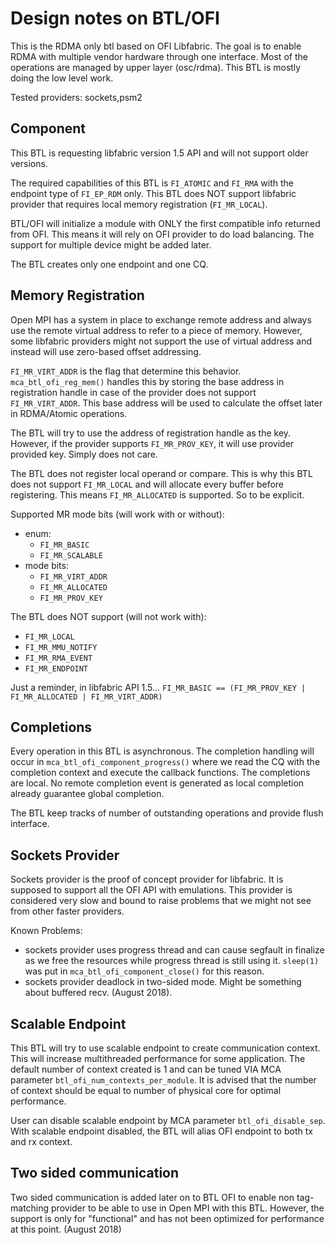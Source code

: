 # Design notes on BTL/OFI

This is the RDMA only btl based on OFI Libfabric. The goal is to
enable RDMA with multiple vendor hardware through one interface. Most
of the operations are managed by upper layer (osc/rdma). This BTL is
mostly doing the low level work.

Tested providers: sockets,psm2

## Component

This BTL is requesting libfabric version 1.5 API and will not support
older versions.

The required capabilities of this BTL is `FI_ATOMIC` and `FI_RMA` with
the endpoint type of `FI_EP_RDM` only. This BTL does NOT support
libfabric provider that requires local memory registration
(`FI_MR_LOCAL`).

BTL/OFI will initialize a module with ONLY the first compatible info
returned from OFI.  This means it will rely on OFI provider to do load
balancing. The support for multiple device might be added later.

The BTL creates only one endpoint and one CQ.

## Memory Registration

Open MPI has a system in place to exchange remote address and always
use the remote virtual address to refer to a piece of memory. However,
some libfabric providers might not support the use of virtual address
and instead will use zero-based offset addressing.

`FI_MR_VIRT_ADDR` is the flag that determine this
behavior. `mca_btl_ofi_reg_mem()` handles this by storing the base
address in registration handle in case of the provider does not
support `FI_MR_VIRT_ADDR`. This base address will be used to calculate
the offset later in RDMA/Atomic operations.

The BTL will try to use the address of registration handle as the
key. However, if the provider supports `FI_MR_PROV_KEY`, it will use
provider provided key. Simply does not care.

The BTL does not register local operand or compare. This is why this
BTL does not support `FI_MR_LOCAL` and will allocate every buffer
before registering. This means `FI_MR_ALLOCATED` is supported. So to
be explicit.

Supported MR mode bits (will work with or without):

* enum:
  * `FI_MR_BASIC`
  * `FI_MR_SCALABLE`
* mode bits:
  * `FI_MR_VIRT_ADDR`
  * `FI_MR_ALLOCATED`
  * `FI_MR_PROV_KEY`

The BTL does NOT support (will not work with):

* `FI_MR_LOCAL`
* `FI_MR_MMU_NOTIFY`
* `FI_MR_RMA_EVENT`
* `FI_MR_ENDPOINT`

Just a reminder, in libfabric API 1.5...
`FI_MR_BASIC == (FI_MR_PROV_KEY | FI_MR_ALLOCATED | FI_MR_VIRT_ADDR)`

## Completions

Every operation in this BTL is asynchronous. The completion handling
will occur in `mca_btl_ofi_component_progress()` where we read the CQ
with the completion context and execute the callback functions. The
completions are local. No remote completion event is generated as
local completion already guarantee global completion.

The BTL keep tracks of number of outstanding operations and provide
flush interface.

## Sockets Provider

Sockets provider is the proof of concept provider for libfabric. It is
supposed to support all the OFI API with emulations. This provider is
considered very slow and bound to raise problems that we might not see
from other faster providers.

Known Problems:

* sockets provider uses progress thread and can cause segfault in
  finalize as we free the resources while progress thread is still
  using it. `sleep(1)` was put in `mca_btl_ofi_component_close()` for
  this reason.
* sockets provider deadlock in two-sided mode. Might be something
  about buffered recv.  (August 2018).

## Scalable Endpoint

This BTL will try to use scalable endpoint to create communication
context. This will increase multithreaded performance for some
application. The default number of context created is 1 and can be
tuned VIA MCA parameter `btl_ofi_num_contexts_per_module`. It is
advised that the number of context should be equal to number of
physical core for optimal performance.

User can disable scalable endpoint by MCA parameter
`btl_ofi_disable_sep`.  With scalable endpoint disabled, the BTL will
alias OFI endpoint to both tx and rx context.

## Two sided communication

Two sided communication is added later on to BTL OFI to enable non
tag-matching provider to be able to use in Open MPI with this
BTL. However, the support is only for "functional" and has not been
optimized for performance at this point. (August 2018)
